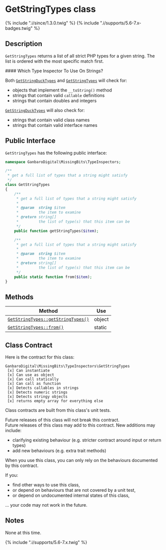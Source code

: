 # GetStringTypes class

{% include ".i/since/1.3.0.twig" %}
{% include ".i/supports/5.6-7.x-badges.twig" %}

## Description

`GetStringTypes` returns a list of all strict PHP types for a given string. The list is ordered with the most specific match first.

<div class="callout info" markdown="1">
#### Which Type Inspector To Use On Strings?

Both [`GetStringDuckTypes`](GetStringDuckTypes.class.html) and [`GetStringTypes`](GetStringTypes.class.html) will check for:

* objects that implement the `__toString()` method
* strings that contain valid `callable` definitions
* strings that contain doubles and integers

[`GetStringDuckTypes`](GetStringDuckTypes.class.html) will also check for:

* strings that contain valid class names
* strings that contain valid interface names
</div>

## Public Interface

`GetStringTypes` has the following public interface:

```php
namespace GanbaroDigital\MissingBits\TypeInspectors;

/**
 * get a full list of types that a string might satisfy
 */
class GetStringTypes
{
    /**
     * get a full list of types that a string might satisfy
     *
     * @param  string $item
     *         the item to examine
     * @return string[]
     *         the list of type(s) that this item can be
     */
    public function getStringTypes($item);

    /**
     * get a full list of types that a string might satisfy
     *
     * @param  string $item
     *         the item to examine
     * @return string[]
     *         the list of type(s) that this item can be
     */
    public static function from($item);
}

```

## Methods

Method | Use
-------|----
[`GetStringTypes::getStringTypes()`](GetStringTypes.getStringTypes.html) | object
[`GetStringTypes::from()`](GetStringTypes.from.html) | static

## Class Contract

Here is the contract for this class:

    GanbaroDigital\MissingBits\TypeInspectors\GetStringTypes
     [x] Can instantiate
     [x] Can use as object
     [x] Can call statically
     [x] Can call as function
     [x] Detects callables in strings
     [x] Detects numeric strings
     [x] Detects stringy objects
     [x] returns empty array for everything else

Class contracts are built from this class's unit tests.

<div class="callout success">
Future releases of this class will not break this contract.
</div>

<div class="callout info" markdown="1">
Future releases of this class may add to this contract. New additions may include:

* clarifying existing behaviour (e.g. stricter contract around input or return types)
* add new behaviours (e.g. extra trait methods)
</div>

<div class="callout warning" markdown="1">
When you use this class, you can only rely on the behaviours documented by this contract.

If you:

* find other ways to use this class,
* or depend on behaviours that are not covered by a unit test,
* or depend on undocumented internal states of this class,

... your code may not work in the future.
</div>

## Notes

None at this time.

{% include ".i/supports/5.6-7.x.twig" %}
